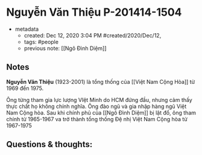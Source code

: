 # Nguyễn Văn Thiệu P-201414-1504

- metadata
	- created: Dec 12, 2020 3:04 PM #created/2020/Dec/12,
	- tags: #people 
	- previous note: [[Ngô Đình Diệm]]

## Notes
**Nguyễn Văn Thiệu** (1923-2001) là tổng thống của [[Việt Nam Cộng Hòa]] từ 1969 đến 1975. 

Ông từng tham gia lực lượng VIệt Minh do HCM đứng đầu, nhưng cảm thấy thực chất họ không chính nghĩa. Ông đào ngũ và gia nhập hàng ngũ Việt Nam Cộng hòa. Sau khi chính phủ của [[Ngô Đình Diệm]] bị lật đổ, ông tham chính từ 1965-1967 va trở thành tổng thống Đệ nhị Việt Nam Cộng hòa từ 1967-1975

## Questions & thoughts:
